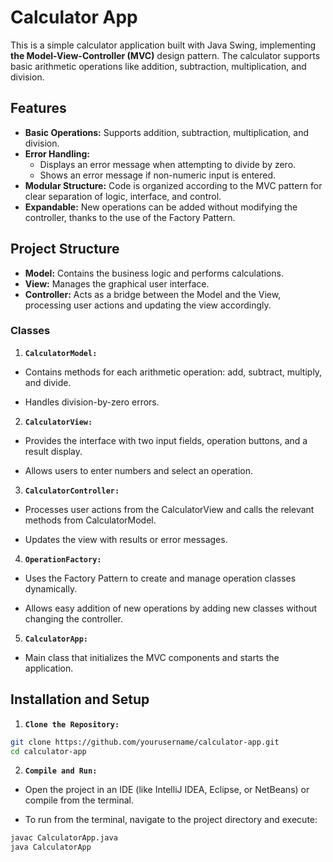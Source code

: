 # Calculator App
This is a simple calculator application built with Java Swing, implementing **the Model-View-Controller (MVC)** design pattern. The calculator supports basic arithmetic operations like addition, subtraction, multiplication, and division.

## Features
- **Basic Operations:** Supports addition, subtraction, multiplication, and division.
- **Error Handling:**
  - Displays an error message when attempting to divide by zero.
  - Shows an error message if non-numeric input is entered.
- **Modular Structure:** Code is organized according to the MVC pattern for clear separation of logic, interface, and control.
- **Expandable:** New operations can be added without modifying the controller, thanks to the use of the Factory Pattern.
  
## Project Structure
- **Model:** Contains the business logic and performs calculations.
- **View:** Manages the graphical user interface.
- **Controller:** Acts as a bridge between the Model and the View, processing user actions and updating the view accordingly.
  
### Classes
1.  **`CalculatorModel:`**
- Contains methods for each arithmetic operation: add, subtract, multiply, and divide.

- Handles division-by-zero errors.

2. **`CalculatorView:`**
- Provides the interface with two input fields, operation buttons, and a result display.

- Allows users to enter numbers and select an operation.

3. **`CalculatorController:`**
- Processes user actions from the CalculatorView and calls the relevant methods from CalculatorModel.

- Updates the view with results or error messages.
4. **`OperationFactory:`**
- Uses the Factory Pattern to create and manage operation classes dynamically.

- Allows easy addition of new operations by adding new classes without changing the controller.
5. **`CalculatorApp:`**
- Main class that initializes the MVC components and starts the application.

## Installation and Setup
1. **`Clone the Repository:`**

```bash
git clone https://github.com/yourusername/calculator-app.git
cd calculator-app
```
2. **`Compile and Run:`**

- Open the project in an IDE (like IntelliJ IDEA, Eclipse, or NetBeans) or compile from the terminal.

- To run from the terminal, navigate to the project directory and execute:
```bash
javac CalculatorApp.java
java CalculatorApp
```
